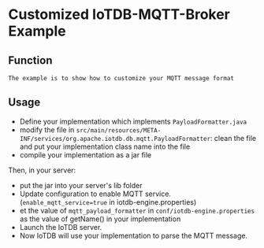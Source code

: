 <!--

    Licensed to the Apache Software Foundation (ASF) under one
    or more contributor license agreements.  See the NOTICE file
    distributed with this work for additional information
    regarding copyright ownership.  The ASF licenses this file
    to you under the Apache License, Version 2.0 (the
    "License"); you may not use this file except in compliance
    with the License.  You may obtain a copy of the License at

        http://www.apache.org/licenses/LICENSE-2.0

    Unless required by applicable law or agreed to in writing,
    software distributed under the License is distributed on an
    "AS IS" BASIS, WITHOUT WARRANTIES OR CONDITIONS OF ANY
    KIND, either express or implied.  See the License for the
    specific language governing permissions and limitations
    under the License.

-->
# Customized IoTDB-MQTT-Broker Example

## Function
```
The example is to show how to customize your MQTT message format
```

## Usage

* Define your implementation which implements `PayloadFormatter.java`
* modify the file in `src/main/resources/META-INF/services/org.apache.iotdb.db.mqtt.PayloadFormatter`:
  clean the file and put your implementation class name into the file
* compile your implementation as a jar file

  
Then, in your server: 
* put the jar into your server's lib folder
* Update configuration to enable MQTT service. (`enable_mqtt_service=true` in iotdb-engine.properties)
* et the value of `mqtt_payload_formatter` in `conf/iotdb-engine.properties` as the value of getName() in your implementation 
* Launch the IoTDB server.
* Now IoTDB will use your implementation to parse the MQTT message.

